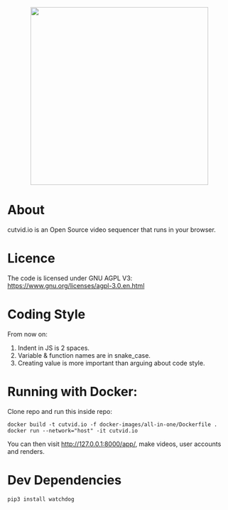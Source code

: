 <p align="center">
    <a href="https://cutvid.io"><img width="400px" src="https://cutvid.io/images/logo.svg"/></a>
</p>

# About

cutvid.io is an Open Source video sequencer that runs in your browser.

# Licence

The code is licensed under GNU AGPL V3: https://www.gnu.org/licenses/agpl-3.0.en.html

# Coding Style

From now on:

1. Indent in JS is 2 spaces.
2. Variable & function names are in snake_case.
3. Creating value is more important than arguing about code style.

# Running with Docker:

Clone repo and run this inside repo:

    docker build -t cutvid.io -f docker-images/all-in-one/Dockerfile .
    docker run --network="host" -it cutvid.io

You can then visit http://127.0.0.1:8000/app/, make videos, user accounts and renders.

# Dev Dependencies

```
pip3 install watchdog
```
